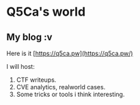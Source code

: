 # Q5Ca's world 
## My blog :v
Here is it [https://q5ca.pw](https://q5ca.pw/)

I will host:
1. CTF writeups.
2. CVE analytics, realworld cases.
3. Some tricks or tools i think interesting.
 
